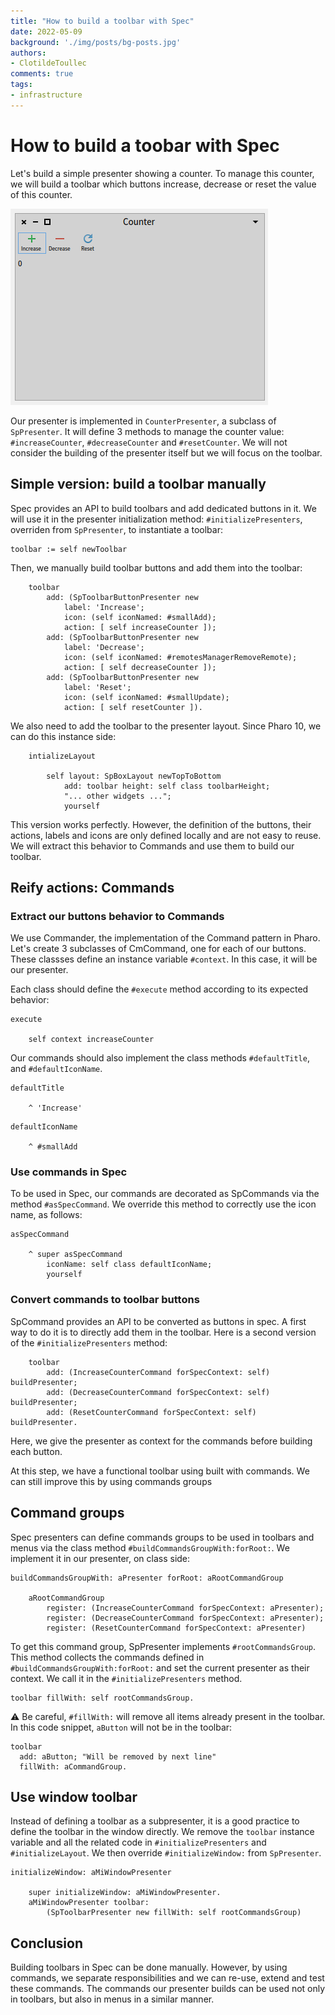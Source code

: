 ```yaml
---
title: "How to build a toolbar with Spec"
date: 2022-05-09
background: './img/posts/bg-posts.jpg'
authors:
- ClotildeToullec
comments: true
tags:
- infrastructure
---
```


# How to build a toobar with Spec

Let's build a simple presenter showing a counter. To manage this counter, we will build a toolbar which buttons increase, decrease or reset the value of this counter.

!["Counter Presenter"](./img/posts/2022-05-09-toolbar/CounterPresenter.png)

Our presenter is implemented in `CounterPresenter`, a subclass of `SpPresenter`. It will define 3 methods to manage the counter value: `#increaseCounter`, `#decreaseCounter` and `#resetCounter`.
We will not consider the building of the presenter itself but we will focus on the toolbar.

## Simple version: build a toolbar manually

Spec provides an API to build toolbars and add dedicated buttons in it.
We will use it in the presenter initialization method: `#initializePresenters`, overriden from `SpPresenter`, to instantiate a toolbar:

```smalltalk
toolbar := self newToolbar
```

Then, we manually build toolbar buttons and add them into the toolbar:

```smalltalk
    toolbar
        add: (SpToolbarButtonPresenter new
            label: 'Increase';
            icon: (self iconNamed: #smallAdd);
            action: [ self increaseCounter ]);
        add: (SpToolbarButtonPresenter new
            label: 'Decrease';
            icon: (self iconNamed: #remotesManagerRemoveRemote);
            action: [ self decreaseCounter ]);
        add: (SpToolbarButtonPresenter new
            label: 'Reset';
            icon: (self iconNamed: #smallUpdate);
            action: [ self resetCounter ]).
```

We also need to add the toolbar to the presenter layout. Since Pharo 10, we can do this instance side:

```smalltalk
    intializeLayout

        self layout: SpBoxLayout newTopToBottom
            add: toolbar height: self class toolbarHeight;
            "... other widgets ...";
            yourself
```

This version works perfectly. However, the definition of the buttons, their actions, labels and icons are only defined locally and are not easy to reuse. We will extract this behavior to Commands and use them to build our toolbar.

## Reify actions: Commands

### Extract our buttons behavior to Commands

We use Commander, the implementation of the Command pattern in Pharo.
Let's create 3 subclasses of CmCommand, one for each of our buttons. These classses define an instance variable `#context`. In this case, it will be our presenter.

Each class should define the `#execute` method according to its expected behavior:

```smalltalk
execute

    self context increaseCounter
```

Our commands should also implement the class methods `#defaultTitle`, and `#defaultIconName`.

```smalltalk
defaultTitle

    ^ 'Increase'
```

```smalltalk
defaultIconName

    ^ #smallAdd
```

### Use commands in Spec

To be used in Spec, our commands are decorated as SpCommands via the method `#asSpecCommand`.
We override this method to correctly use the icon name, as follows:

```smalltalk
asSpecCommand

    ^ super asSpecCommand
        iconName: self class defaultIconName;
        yourself
```

### Convert commands to toolbar buttons

SpCommand provides an API to be converted as buttons in spec.
A first way to do it is to directly add them in the toolbar. Here is a second version of the `#initializePresenters` method:

```smalltalk
    toolbar
        add: (IncreaseCounterCommand forSpecContext: self) buildPresenter;
        add: (DecreaseCounterCommand forSpecContext: self) buildPresenter;
        add: (ResetCounterCommand forSpecContext: self) buildPresenter.
```

Here, we give the presenter as context for the commands before building each button.

At this step, we have a functional toolbar using built with commands. We can still improve this by using commands groups

## Command groups

Spec presenters can define commands groups to be used in toolbars and menus via the class method `#buildCommandsGroupWith:forRoot:`.
We implement it in our presenter, on class side:

```smalltalk
buildCommandsGroupWith: aPresenter forRoot: aRootCommandGroup

    aRootCommandGroup
        register: (IncreaseCounterCommand forSpecContext: aPresenter);
        register: (DecreaseCounterCommand forSpecContext: aPresenter);
        register: (ResetCounterCommand forSpecContext: aPresenter)
```

To get this command group, SpPresenter implements `#rootCommandsGroup`. This method collects the commands defined in `#buildCommandsGroupWith:forRoot:` and set the current presenter as their context. We call it in the `#initializePresenters` method.

```smalltalk
toolbar fillWith: self rootCommandsGroup.
```

:warning: Be careful, `#fillWith:` will remove all items already present in the toolbar. In this code snippet, `aButton` will not be in the toolbar:

```smalltalk
toolbar
  add: aButton; "Will be removed by next line"
  fillWith: aCommandGroup.
```

## Use window toolbar

Instead of defining a toolbar as a subpresenter, it is a good practice to define the toolbar in the window directly.
We remove the `toolbar` instance variable and all the related code in `#initializePresenters` and `#initializeLayout`.
We then override `#initializeWindow:` from `SpPresenter`.

```smalltalk
initializeWindow: aMiWindowPresenter

    super initializeWindow: aMiWindowPresenter.
    aMiWindowPresenter toolbar:
        (SpToolbarPresenter new fillWith: self rootCommandsGroup)
```

## Conclusion

Building toolbars in Spec can be done manually. However, by using commands, we separate responsibilities and we can re-use, extend and test these commands. The commands our presenter builds can be used not only in toolbars, but also in menus in a similar manner.

